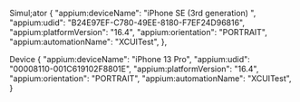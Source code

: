
Simul;ator
{
        "appium:deviceName": "iPhone SE (3rd generation) ",
        "appium:udid": "B24E97EF-C780-49EE-8180-F7EF24D96816",
        "appium:platformVersion": "16.4",
        "appium:orientation": "PORTRAIT",
        "appium:automationName": "XCUITest",
},

Device
{
        "appium:deviceName": "iPhone 13 Pro",
        "appium:udid": "00008110-001C619102F8801E",
        "appium:platformVersion": "16.4",
        "appium:orientation": "PORTRAIT",
        "appium:automationName": "XCUITest",
}